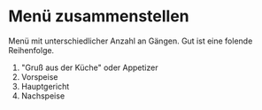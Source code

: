 # Menü zusammenstellen

Menü mit unterschiedlicher Anzahl an Gängen. Gut ist eine folende Reihenfolge.

1. "Gruß aus der Küche" oder Appetizer
2. Vorspeise
3. Hauptgericht
4. Nachspeise
